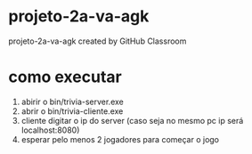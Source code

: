 # projeto-2a-va-agk
projeto-2a-va-agk created by GitHub Classroom

# como executar
1. abirir o bin/trivia-server.exe
2. abrir o bin/trivia-cliente.exe
3. cliente digitar o ip do server (caso seja no mesmo pc ip será localhost:8080)
4. esperar pelo menos 2 jogadores para começar o jogo